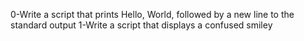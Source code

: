 0-Write a script that prints Hello, World, followed by a new line to the standard output
1-Write a script that displays a confused smiley
